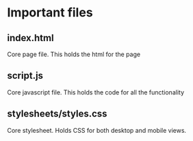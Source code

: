 # Important files

## index.html

Core page file. This holds the html for the page

## script.js

Core javascript file. This holds the code for all the functionality

## stylesheets/styles.css

Core stylesheet. Holds CSS for both desktop and mobile views.
